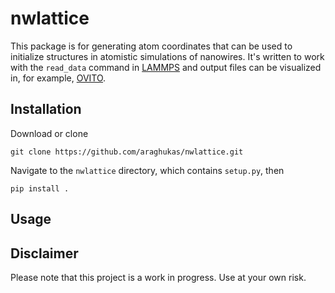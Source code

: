 # nwlattice
This package is for generating atom coordinates that can be used to initialize structures in atomistic simulations of nanowires.
It's written to work with the `read_data` command in [LAMMPS](https://lammps.sandia.gov/) and output files can be visualized in, for example, [OVITO](https://www.ovito.org/).

## Installation
Download or clone

    git clone https://github.com/araghukas/nwlattice.git
    
Navigate to the `nwlattice` directory, which contains `setup.py`, then

    pip install .
    
## Usage


## Disclaimer
Please note that this project is a work in progress. Use at your own risk.
